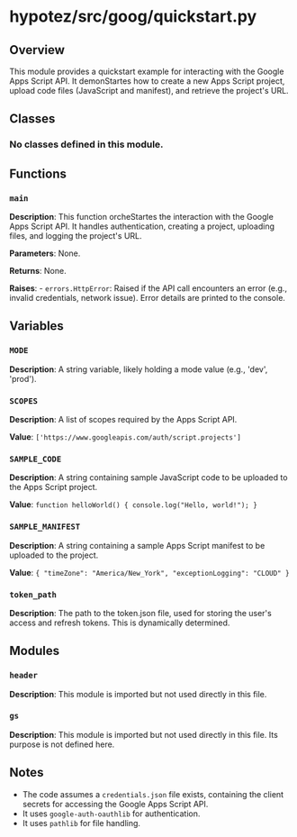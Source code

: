 # hypotez/src/goog/quickstart.py

## Overview

This module provides a quickstart example for interacting with the Google Apps Script API. It demonStartes how to create a new Apps Script project, upload code files (JavaScript and manifest), and retrieve the project's URL.


## Classes

### No classes defined in this module.


## Functions

### `main`

**Description**: This function orcheStartes the interaction with the Google Apps Script API. It handles authentication, creating a project, uploading files, and logging the project's URL.

**Parameters**:
  None.

**Returns**:
  None.

**Raises**:
    - `errors.HttpError`: Raised if the API call encounters an error (e.g., invalid credentials, network issue). Error details are printed to the console.


## Variables

### `MODE`

**Description**:  A string variable, likely holding a mode value (e.g., 'dev', 'prod').


### `SCOPES`

**Description**: A list of scopes required by the Apps Script API.

**Value**: `['https://www.googleapis.com/auth/script.projects']`


### `SAMPLE_CODE`

**Description**: A string containing sample JavaScript code to be uploaded to the Apps Script project.

**Value**: `function helloWorld() { console.log("Hello, world!"); }`

### `SAMPLE_MANIFEST`

**Description**: A string containing a sample Apps Script manifest to be uploaded to the project.

**Value**: `{ "timeZone": "America/New_York", "exceptionLogging": "CLOUD" }`

### `token_path`

**Description**:  The path to the token.json file, used for storing the user's access and refresh tokens. This is dynamically determined.


## Modules

### `header`

**Description**: This module is imported but not used directly in this file.


### `gs`

**Description**: This module is imported but not used directly in this file. Its purpose is not defined here.


## Notes

- The code assumes a `credentials.json` file exists, containing the client secrets for accessing the Google Apps Script API.
- It uses `google-auth-oauthlib` for authentication.
- It uses `pathlib` for file handling.
